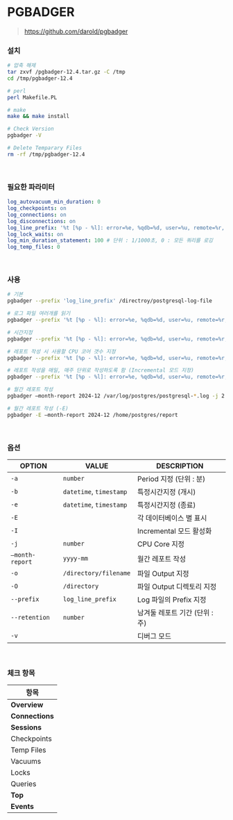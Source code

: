 PGBADGER
===
>https://github.com/darold/pgbadger

### 설치
```sh
# 압축 해제
tar zxvf /pgbadger-12.4.tar.gz -C /tmp
cd /tmp/pgbadger-12.4

# perl
perl Makefile.PL

# make
make && make install

# Check Version
pgbadger -V

# Delete Temparary Files
rm -rf /tmp/pgbadger-12.4
```

<br>

### 필요한 파라미터
```yml
log_autovacuum_min_duration: 0
log_checkpoints: on
log_connections: on
log_disconnections: on
log_line_prefix: '%t [%p - %l]: error=%e, %qdb=%d, user=%u, remote=%r, app=%a, client=%h, '
log_lock_waits: on
log_min_duration_statement: 100 # 단위 : 1/1000초, 0 : 모든 쿼리를 로깅
log_temp_files: 0
```

<br>

### 사용
```sh
# 기본
pgbadger --prefix 'log_line_prefix' /directroy/postgresql-log-file

# 로그 파일 여러개를 읽기
pgbadger --prefix '%t [%p - %l]: error=%e, %qdb=%d, user=%u, remote=%r, app=%a, client=%h, ' /var/pgsql/data/log/postgresql-2024-12-03_14.log /var/log/postgres/postgresql-2024-12-03_15.log -o /root/0.html

# 시간지정
pgbadger --prefix '%t [%p - %l]: error=%e, %qdb=%d, user=%u, remote=%r, app=%a, client=%h, ' -b "2024-12-03 14:50:00" -e "2024-12-03 15:01:00" /var/log/postgres/postgresql-2024-12-03_*.log -o /root/1.html

# 레포트 작성 시 사용할 CPU 코어 갯수 지정
pgbadger --prefix '%t [%p - %l]: error=%e, %qdb=%d, user=%u, remote=%r, app=%a, client=%h, ' -b "2024-12-03 14:50:00" -e "2024-12-03 15:01:00" /var/log/postgres/postgresql-2024-12-03_*.log -j 2 -o /root/2.html

# 레포트 작성을 매일, 매주 단위로 작성하도록 함 (Incremental 모드 지정)
pgbadger --prefix '%t [%p - %l]: error=%e, %qdb=%d, user=%u, remote=%r, app=%a, client=%h, ' /var/log/postgres/postgresql-*.log -j 2 -I -E -O /home/postgres/report

# 월간 레포트 작성
pgbadger –month-report 2024-12 /var/log/postgres/postgresql-*.log -j 2 -O /home/postgres/report

# 월간 레포트 작성 (-E)
pgbadger -E –month-report 2024-12 /home/postgres/report
```

<br>

### 옵션
|OPTION|VALUE|DESCRIPTION|
|-|-|-|
|`-a`|`number`|Period 지정 (단위 : 분)|
|`-b`|`datetime`, `timestamp`|특정시간지정 (개시)|
|`-e`|`datetime`, `timestamp`|특정시간지정 (종료)|
|`-E`||각 데이터베이스 별 표시|
|`-I`||Incremental 모드 활성화|
|`-j`|`number`|CPU Core 지정|
|`–month-report`|`yyyy-mm`|월간 레포트 작성|
|`-o`|`/directory/filename`|파일 Output 지정|
|`-O`|`/directory`|파일 Output 디렉토리 지정|
|`--prefix`|`log_line_prefix`|Log 파일의 Prefix 지정|
|`--retention`|`number`|남겨둘 레포트 기간 (단위 : 주)|
|`-v`||디버그 모드|

<br>

### 체크 항목
|항목|
|-|
|__Overview__|
|__Connections__|
|__Sessions__|
|Checkpoints|
|Temp Files|
|Vacuums|
|Locks|
|Queries|
|__Top__|
|__Events__|

<br>
